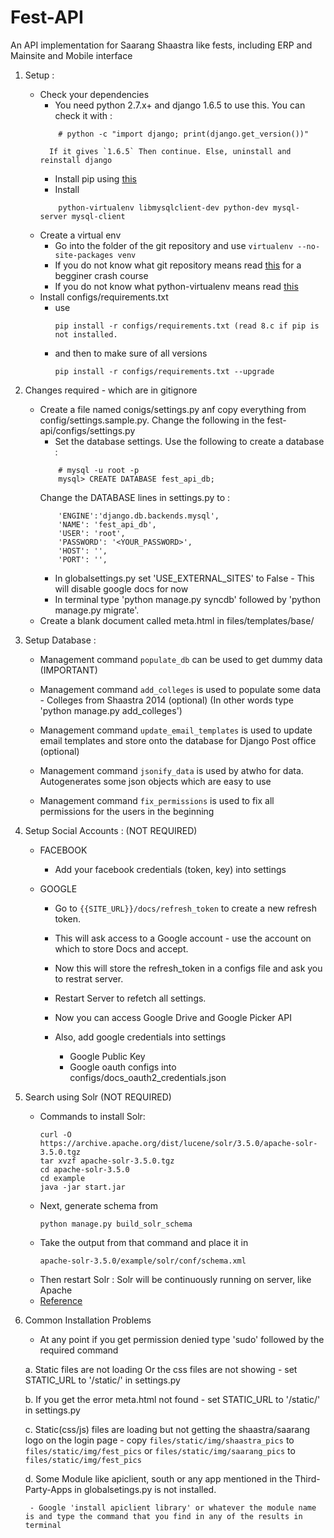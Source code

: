 Fest-API
========

An API implementation for Saarang Shaastra like fests, including ERP and Mainsite and Mobile interface

1. Setup :
	- Check your dependencies
		- You need python 2.7.x+ and django 1.6.5 to use this. You can check it with :
		```
			# python -c "import django; print(django.get_version())"
		```
			If it gives `1.6.5` Then continue. Else, uninstall and reinstall django
		- Install pip using [this](http://pip.readthedocs.org/en/latest/installing.html)
		- Install 
		```
			python-virtualenv libmysqlclient-dev python-dev mysql-server mysql-client
		```
	- Create a virtual env
		- Go into the folder of the git repository and use `virtualenv --no-site-packages venv`
		- If you do not know what git repository means read [this](http://rogerdudler.github.io/git-guide/) for a begginer crash course
		- If you do not know what python-virtualenv means read [this](http://www.pythonforbeginners.com/basics/python-virtualenv-usage)
	- Install configs/requirements.txt
		- use 
			```
			pip install -r configs/requirements.txt (read 8.c if pip is not installed. 
			```
		- and then to make sure of all versions
			```
			pip install -r configs/requirements.txt --upgrade
			```
2. Changes required - which are in gitignore
	- Create a file named conigs/settings.py anf copy everything from config/settings.sample.py. Change the following in the fest-api/configs/settings.py
		- Set the database settings. Use the following to create a database :
		```
			# mysql -u root -p
			mysql> CREATE DATABASE fest_api_db;
		```
		Change the DATABASE lines in settings.py to :
		```
			'ENGINE':'django.db.backends.mysql',
        	'NAME': 'fest_api_db',
    	    'USER': 'root',
         	'PASSWORD': '<YOUR_PASSWORD>',
         	'HOST': '',
        	'PORT': '',
		```
		- In globalsettings.py set 'USE_EXTERNAL_SITES' to False - This will disable google docs for now
		- In terminal type 'python manage.py syncdb' followed by 'python manage.py migrate'.
	- Create a blank document called meta.html in files/templates/base/


3. Setup Database :
 
	- Management command `populate_db` can be used to get dummy data (IMPORTANT)
	
	- Management command `add_colleges` is used to populate some data - Colleges from Shaastra 2014 (optional) (In other words type 'python manage.py add_colleges')

	- Management command `update_email_templates` is used to update email templates and store onto the database for Django Post office (optional)
	
	- Management command `jsonify_data` is used by atwho for data. Autogenerates some json objects which are easy to use
	
	- Management command `fix_permissions` is used to fix all permissions for the users in the beginning

4. Setup Social Accounts : (NOT REQUIRED)

	- FACEBOOK
		- Add your facebook credentials (token, key) into settings

	- GOOGLE
		- Go to `{{SITE_URL}}/docs/refresh_token` to create a new refresh token.
		- This will ask access to a Google account - use the account on which to store Docs and accept.
		- Now this will store the refresh_token in a configs file and ask you to restrat server.
		- Restart Server to refetch all settings.
		- Now you can access Google Drive and Google Picker API
		
		- Also, add google credentials into settings
			- Google Public Key
			- Google oauth configs into configs/docs_oauth2_credentials.json
	
5. Search using Solr (NOT REQUIRED)

	- Commands  to install Solr:
		```
		curl -O https://archive.apache.org/dist/lucene/solr/3.5.0/apache-solr-3.5.0.tgz
		tar xvzf apache-solr-3.5.0.tgz
		cd apache-solr-3.5.0
		cd example
		java -jar start.jar
		```
	- Next, generate schema from 
		```
		python manage.py build_solr_schema
		```
	- Take the output from that command and place it in 
		```
		apache-solr-3.5.0/example/solr/conf/schema.xml
		```
	- Then restart Solr : Solr will be continuously running on server, like Apache
	- [Reference](http://django-haystack.readthedocs.org/en/latest/installing_search_engines.html)

6. Common Installation Problems
	- At any point if you get permission denied type 'sudo' followed by the required command

	a. Static files are not loading Or the css files are not showing - set STATIC_URL to '/static/' in settings.py

	b. If you get the error meta.html not found - set STATIC_URL to '/static/' in settings.py

	c. Static(css/js) files are loading but not getting the shaastra/saarang logo on the login page
		- copy `files/static/img/shaastra_pics` to `files/static/img/fest_pics` or `files/static/img/saarang_pics` to `files/static/img/fest_pics`

	d. Some Module like apiclient, south or any app mentioned in the Third-Party-Apps in globalsetings.py is not installed. 

		- Google 'install apiclient library' or whatever the module name is and type the command that you find in any of the results in terminal
